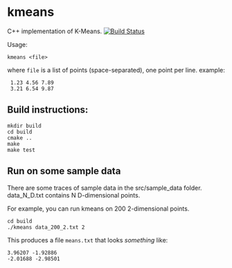# kmeans
C++ implementation of K-Means.
[![Build Status](https://travis-ci.org/felixduvallet/kmeans.svg?branch=master)](https://travis-ci.org/felixduvallet/kmeans)

Usage:

    kmeans <file>

where `file` is a list of points (space-separated), one point per line.
example:

     1.23 4.56 7.89
     3.21 6.54 9.87


## Build instructions:

    mkdir build
    cd build
    cmake ..
    make
    make test

## Run on some sample data

There are some traces of sample data in the src/sample_data folder.
data_N_D.txt contains N D-dimensional points.

For example, you can run kmeans on 200 2-dimensional points.

    cd build
    ./kmeans data_200_2.txt 2

This produces a file `means.txt` that looks *something* like:

    3.96207 -1.92886
    -2.01688 -2.98501
